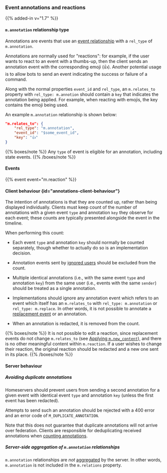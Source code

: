 ### Event annotations and reactions

{{% added-in v="1.7" %}}

#### `m.annotation` relationship type

Annotations are events that use an [event
relationship](#forming-relationships-between-events) with a `rel_type` of
`m.annotation`.

Annotations are normally used for "reactions": for example, if the user wants
to react to an event with a thumbs-up, then the client sends an annotation
event with the corresponding emoji (👍). Another potential usage is to allow
bots to send an event indicating the success or failure of a command.

Along with the normal properties `event_id` and `rel_type`, an `m.relates_to`
property with `rel_type: m.annotion` should contain a `key` that indicates the
annotation being applied. For example, when reacting with emojis, the key
contains the emoji being used.

An example `m.annotation` relationship is shown below:

```json
"m.relates_to": {
    "rel_type": "m.annotation",
    "event_id": "$some_event_id",
    "key": "👍"
}
```

{{% boxes/note %}}
Any `type` of event is eligible for an annotation, including state events.
{{% /boxes/note %}}

#### Events

{{% event event="m.reaction" %}}

#### Client behaviour {id="annotations-client-behaviour"}

The intention of annotations is that they are counted up, rather than being
displayed individually.  Clients must keep count of the number of annotations
with a given event `type` and annotation `key` they observe for each event;
these counts are typically presented alongside the event in the timeline.

When performing this count:

 * Each event `type` and annotation `key` should normally be counted
   separately, though whether to actually do so is an implementation decision.

 * Annotation events sent by [ignored users](#ignoring-users) should be
   excluded from the count.

 * Multiple identical annotations (i.e., with the same event `type` and
   annotation `key`) from the same user (i.e., events with the same `sender`)
   should be treated as a single annotation.

 * Implementations should ignore any annotation event which refers to an event
   which itself has an `m.relates_to` with `rel_type: m.annotation` or
   `rel_type: m.replace`. In other words, it is not possible to annotate a
   [replacement event](#event-replacements) or an annotation.

 * When an annotation is redacted, it is removed from the count.

{{% boxes/note %}}
It is not possible to edit a reaction, since replacement events do not change
`m.relates_to` (see [Applying `m.new_content`](#applying-mnew_content)), and
there is no other meaningful content within `m.reaction`.  If a user wishes to
change their reaction, the original reaction should be redacted and a new one
sent in its place.
{{% /boxes/note %}}

#### Server behaviour

##### Avoiding duplicate annotations

Homeservers should prevent users from sending a second annotation for a given
event with identical event `type` and annotation `key` (unless the first event
has been redacted).

Attempts to send such an annotation should be rejected with a 400 error and an
error code of `M_DUPLICATE_ANNOTATION`.

Note that this does not guarantee that duplicate annotations will not arrive
over federation. Clients are responsible for deduplicating received
annotations when [counting annotations](#annotations-client-behaviour).

##### Server-side aggregation of `m.annotation` relationships

`m.annotation` relationships are *not*
[aggregated](#aggregations-of-child-events) by the server. In other words,
`m.annotation` is not included in the `m.relations` property.
